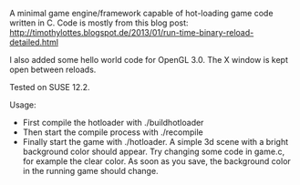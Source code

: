 A minimal game engine/framework capable of hot-loading game code written in C.
Code is mostly from this blog post:
http://timothylottes.blogspot.de/2013/01/run-time-binary-reload-detailed.html

I also added some hello world code for OpenGL 3.0. The X window is kept open between reloads.

Tested on SUSE 12.2.

Usage: 
* First compile the hotloader with ./buildhotloader
* Then start the compile process with ./recompile
* Finally start the game with ./hotloader.
  A simple 3d scene with a bright background color should appear.
  Try changing some code in game.c, for example the clear color. As soon as you
  save, the background color in the running game should change.
